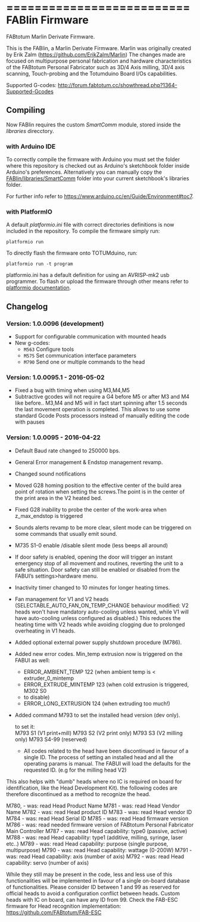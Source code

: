 ==========================
FABlin Firmware
==========================
FABtotum Marlin Derivate Firmware.

This is the FABlin, a Marlin Derivate Firmware. Marlin was originally created by Erik Zalm (https://github.com/ErikZalm/Marlin)
The changes made are focused on multipurpose personal fabrication and hardware characteristics of the FABtotum Personal Fabricator such as 3D/4 Axis milling, 3D/4 axis scanning, Touch-probing and the Totumduino Board I/Os capabilities.

Supported G-codes: http://forum.fabtotum.cc/showthread.php?1364-Supported-Gcodes


Compiling
---------

Now FABlin requires the custom _SmartComm_ module, stored inside 
the _libraries_ direcctory.

### with Arduino IDE

To correctly compile the firmware with Arduino you 
must set the folder where this repository is checked out as Arduino's 
sketchbook folder inside Arduino's preferences. Alternatively you can 
manually copy the [FABlin/libraries/SmartComm](libraries/SmartComm) 
folder into your current sketchbook's libraries folder.

For further info refer to 
https://www.arduino.cc/en/Guide/Environment#toc7.


### with PlatformIO

A default _platformio.ini_ file with correct directories definitions is 
now included in the repository. To compile the firmware simply run:

    platformio run

To directly flash the firmware onto TOTUMduino, run:

    platformio run -t program

platformio.ini has a default definition for using an AVRISP-mk2 usb 
programmer. To flash or upload the firmware through other means refer 
to [platformio 
documentation](http://docs.platformio.org/en/stable/userguide/cmd_run.html).


Changelog
---------

### Version: 1.0.0096 (development)
* Support for configurable communication with mounted heads
* New g-codes:
  - `M563` Configure tools
  - `M575` Set communication interface parameters
  - `M790` Send one or multiple commands to the head

### Version: 1.0.0095.1 - 2016-05-02
* Fixed a bug with timing when using M3,M4,M5
* Subtractive gcodes will not require a G4 before M5 or after M3 and M4 like before..
  M3,M4 and M5 will in fact start spinning after 1.5 seconds the last movement operation is completed.
  This allows to use some standard Gcode Posts processors instead of manually editing the code with pauses

### Version: 1.0.0095 - 2016-04-22

* Default Baud rate changed to 250000 bps.
* General Error management & Endstop management revamp.
* Changed sound notifications
* Moved G28 homing position to the effective center of the build area point of rotation when setting the screws.The point is in the center of the print area in the V2 heated bed.
* Fixed G28 inability to probe the center of the work-area when z_max_endstop is triggered
* Sounds alerts revamp to be more clear, silent mode can be triggered on some commands that usually emit sound.
*  M735 S1-0 enable /disable silent mode (less beeps all around)
* If door safety is enabled, opening the door will trigger an instant emergency stop of all movement and routines, reverting the unit to a safe situation. Door safety can still be enabled or disabled from the FABUI’s settings>hardware menu.
* Inactivity timer changed to 10 minutes for longer heating times.
* Fan management for V1 and V2 heads (SELECTABLE_AUTO_FAN_ON_TEMP_CHANGE behaviour modified: V2 heads won't have mandatory auto-cooling unless wanted, while V1 will have auto-cooling unless configured as disabled.) This reduces the heating time with V2 heads while avoiding clogging due to prolonged overheating in V1 heads.
* Added optional external power supply shutdown procedure (M786).
* Added new error codes. Min_temp extrusion now is triggered on the FABUI as well:
   * ERROR_AMBIENT_TEMP 122 (when ambient temp is < extruder_0_mintemp
   * ERROR_EXTRUDE_MINTEMP 123 (when cold extrusion is triggered, M302 S0
   * to disable)
   * ERROR_LONG_EXTRUSION 124 (when extruding too much!)
* Added command M793 to set the installed head version (dev only).

   to set it:    
    M793 S1  (V1 print+mill)
    M793 S2  (V2 print only)
    M793 S3  (V2 milling only)
    M793 S4-99 (reserved)


   * All codes related to the head have been discontinued in favour of a single ID.
The process of setting an installed head and all the operating params is manual.
The FABUI will load the defaults for the requested ID. (e.g for the milling head V2)


This also helps with "dumb" heads where no IC is required on board for identification, like the Head Development Kit).
the following codes are therefore discontinued as a method to recognize the head.


M780, - was: read Head Product Name
M781 - was: read Head Vendor Name
M782 - was: read Head product ID
M783 - was: read Head vendor ID
M784 - was: read Head Serial ID
M785 - was: read Head firmware version
M786 - was: read needed firmware version of FABtotum Personal Fabricator Main Controller
M787 - was: read Head capability: type0 (passive, active)
M788 - was: read Head capability: type1 (additive, milling, syringe, laser etc..)
M789 - was: read Head capability: purpose (single purpose, multipurpose)
M790 - was: read Head capability: wattage (0-200W)
M791 - was: read Head capability: axis (number of axis)
M792 - was: read Head capability: servo (number of axis)


While they still may be present in the code, less and less use of this functionalities will be implemented in favour of a single on-board database of functionalities.
Please consider ID between 1 and 99 as reserved for official heads to avoid a configuration conflict between heads.
Custom heads with IC on board, can have any ID from 99. Check the FAB-ESC firmware for Head recognition implementation: https://github.com/FABtotum/FAB-ESC
